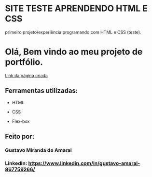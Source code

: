 # SITE TESTE APRENDENDO HTML E CSS
primeiro projeto/experiência programando com HTML e CSS (teste).

# Olá, Bem vindo ao meu projeto de portfólio.

[Link da página criada](https://site-teste-aprendendo-html-e-css.vercel.app/)

## Ferramentas utilizadas:

* HTML

* CSS

* Flex-box

## Feito por:

### Gustavo Miranda do Amaral

### Linkedin: https://www.linkedin.com/in/gustavo-amaral-867759266/

